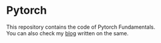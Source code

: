 # Pytorch
This repository contains the code of Pytorch Fundamentals.<br>
You can also check my [blog](https://medium.com/developer-student-clubs-tiet/my-lightening-experience-with-pytorch-c8382b2da2ed) written on the same.
